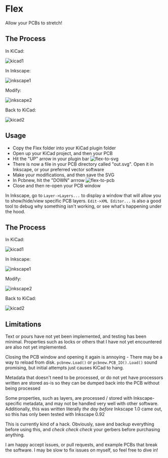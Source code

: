 # Flex

Allow your PCBs to stretch!

## The Process

In KiCad:

![kicad1](docs/kicad-close-in.png)


In Inkscape:


![inkscape1](docs/inkscape-close-in.png)


Modify:


![inkscape2](docs/inkscape-close-out.png)


Back to KiCad:


![kicad2](docs/kicad-close-out.png)


## Usage

- Copy the Flex folder into your KiCad plugin folder
- Open up your KiCad project, and then your PCB
- Hit the "UP" arrow in your plugin bar ![flex-to-svg](to_svg.png)
- There is now a file in your PCB directory called "out.svg". Open it in Inkscape, or your preferred vector software
- Make your modifications, and then save the SVG
- In Pcbnew, hit the "DOWN" arrrow ![flex-to-pcb](to_pcb.png)
- Close and then re-open your PCB window

In Inkscape, go to `Layer->Layers...` to display a window that will allow you to show/hide/view specific PCB layers. `Edit->XML Editor...` is also a good tool to debug why something isn't working, or see what's happening under the hood. 

## The Process

In KiCad:

![kicad1](docs/kicad-close-in.png)


In Inkscape:


![inkscape1](docs/inkscape-close-in.png)


Modify:


![inkscape2](docs/inkscape-close-out.png)


Back to KiCad:


![kicad2](docs/kicad-close-out.png)



## Limitations

Text or pours have not yet been implemented, and testing has been minimal. Properties such as locks or others that I have not yet encountered are also not yet implemented.


Closing the PCB window and opening it again is annoying - There may be a way to reload from disk. `pcbnew.Load()` or `pcbnew.PCB_IO().Load()` sound promising, but initial attempts just causes KiCad to hang.


Metadata that doesn't need to be processed, or do not yet have processors written are stored as-is so they can be dumped back into the PCB without being processed


Some properties, such as layers, are processed / stored with Inkscape-specific metadata, and may not be handled very well with other software. Additionally, this was written literally _the day before_ Inkscape 1.0 came out, so this has only been tested with Inkscape 0.92 


This is currently kind of a hack. Obviously, save and backup everything before using this, and *check check check* your gerbers before purchasing anything.


I am happy accept issues, or pull requests, and example PCBs that break the software. I may be slow to fix issues on myself, so feel free to dive in!